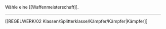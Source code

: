 Wähle eine [[Waffenmeisterschaft]].


---
[[REGELWERK/02 Klassen/Splitterklasse/Kämpfer/Kämpfer|Kämpfer]]

